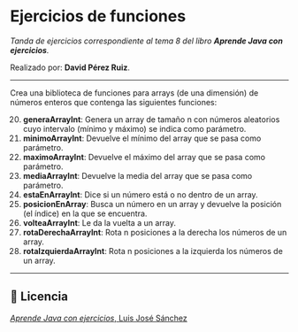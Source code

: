 # Ejercicios de funciones
_Tanda de ejercicios correspondiente al tema 8 del libro **Aprende Java con ejercicios**._

Realizado por: **David Pérez Ruiz**.

---

Crea una biblioteca de funciones para arrays (de una dimensión) de números
enteros que contenga las siguientes funciones:

20. **generaArrayInt**: Genera un array de tamaño n con números aleatorios cuyo intervalo (mínimo y máximo) se indica como parámetro.
21. **minimoArrayInt**: Devuelve el mínimo del array que se pasa como parámetro.
22. **maximoArrayInt**: Devuelve el máximo del array que se pasa como parámetro.
23. **mediaArrayInt**: Devuelve la media del array que se pasa como parámetro.
24. **estaEnArrayInt**: Dice si un número está o no dentro de un array.
25. **posicionEnArray**: Busca un número en un array y devuelve la posición (el índice) en la que se encuentra.
26. **volteaArrayInt**: Le da la vuelta a un array.
27. **rotaDerechaArrayInt**: Rota n posiciones a la derecha los números de un array.
28. **rotaIzquierdaArrayInt**: Rota n posiciones a la izquierda los números de un array.

---

## 📄 Licencia
[_Aprende Java con ejercicios_, Luis José Sánchez](https://github.com/LuisJoseSanchez/aprende-java-con-ejercicios)
